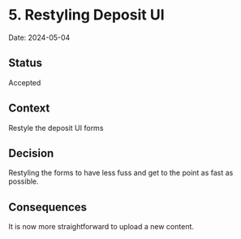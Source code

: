 # 5. Restyling Deposit UI

Date: 2024-05-04

## Status

Accepted

## Context

Restyle the deposit UI forms

## Decision

Restyling the forms to have less fuss and get to the point as fast as possible.

## Consequences

It is now more straightforward to upload a new content.
